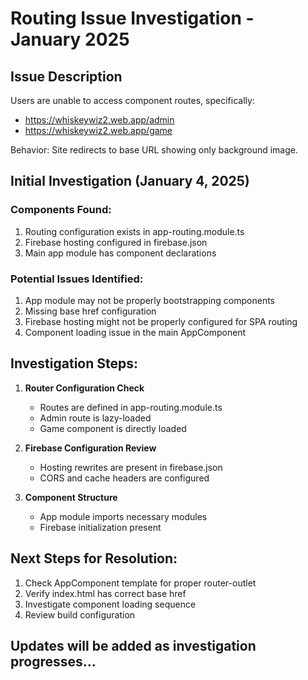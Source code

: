 # Routing Issue Investigation - January 2025

## Issue Description
Users are unable to access component routes, specifically:
- https://whiskeywiz2.web.app/admin
- https://whiskeywiz2.web.app/game

Behavior: Site redirects to base URL showing only background image.

## Initial Investigation (January 4, 2025)

### Components Found:
1. Routing configuration exists in app-routing.module.ts
2. Firebase hosting configured in firebase.json
3. Main app module has component declarations

### Potential Issues Identified:
1. App module may not be properly bootstrapping components
2. Missing base href configuration
3. Firebase hosting might not be properly configured for SPA routing
4. Component loading issue in the main AppComponent

## Investigation Steps:

1. **Router Configuration Check**
   - Routes are defined in app-routing.module.ts
   - Admin route is lazy-loaded
   - Game component is directly loaded

2. **Firebase Configuration Review**
   - Hosting rewrites are present in firebase.json
   - CORS and cache headers are configured

3. **Component Structure**
   - App module imports necessary modules
   - Firebase initialization present

## Next Steps for Resolution:

1. Check AppComponent template for proper router-outlet
2. Verify index.html has correct base href
3. Investigate component loading sequence
4. Review build configuration

## Updates will be added as investigation progresses...
